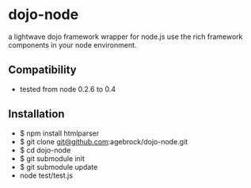 # dojo-node
a lightwave dojo framework wrapper for node.js
use the rich framework components in your node environment.

## Compatibility
* tested from node 0.2.6 to 0.4

## Installation

* $ npm install htmlparser
* $ git clone git@github.com:agebrock/dojo-node.git
* $ cd dojo-node
* $ git submodule init
* $ git submodule update
* node test/test.js




